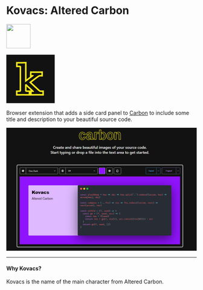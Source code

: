 
# Kovacs: Altered Carbon

<a href="https://chrome.google.com/webstore/detail/kovacs-altered-carbon/cbbiifcionibkklghefkcineekginbla" target="_blank"><img src="https://imgur.com/3C4iKO0.png" width="64" height="64"></a>

![](./images/icon_128.png)

Browser extension that adds a side card panel to [Carbon](https://carbon.now.sh/) to include some title and description to your beautiful source code.

![](./images/altered_carbon.png)


---
#### Why Kovacs?
Kovacs is the name of the main character from Altered Carbon. 

